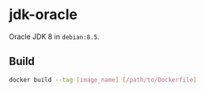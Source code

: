 jdk-oracle
==========

Oracle JDK 8 in `debian:8.5`.

## Build

```sh
docker build --tag [image_name] [/path/to/Dockerfile]
```
